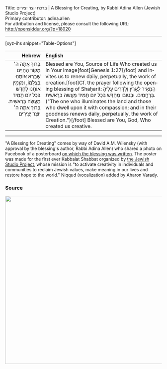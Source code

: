 <html>
<head></head>
<body>
Title: ברכת יוצר יצירים | A Blessing for Creating, by Rabbi Adina Allen (Jewish Studio Project)<br />
Primary contributor: adina.allen<br />
For attribution and license, please consult the following URL: <a href="http://opensiddur.org/?p=18020">http://opensiddur.org/?p=18020</a>
<p />
<hr />

[xyz-ihs snippet="Table-Options"]<table style="margin-left: auto; margin-right: auto;" class="draggable">
<thead><tr><th id="x" style="text-align: right;">Hebrew</th><th style="text-align: left;">English</th></tr></thead>
<tbody>
<tr><td style="vertical-align:top;">
<div class="liturgy" lang="he" style="text-align: right;">
בָּרוּךְ אַתָּה ה׳ מָקוֹר הַחַיִּים
שֶׁבָּרָא אוֹתָנוּ בְּצַלְמוֹ, 
וּמַּזְמִין אוֹתָנוּ לְחַדֵּשׁ בְּכָל יוֺם תָּמִיד 
מַעֲשֵׂה בְּרֵאשִׁית.
בָּרוּךְ אַתָּה ה׳ יוֺצֵר יְצִירִים׃
</span></div></td>
 
<td style="vertical-align:top;"><div class="english" lang="en">
Blessed are You, Source of Life
Who created us in Your image[foot]Genesis 1:27[/foot]
and invites us to renew daily, perpetually, 
the work of creation.[foot]Cf. the prayer following the opening blessing of Shaḥarit: הַמֵּאִיר לָאָרֶץ וְלַדָּרִים עָלֶיהָ בְּרַחֲמִים. וּבְטוּבו מְחַדֵּשׁ בְּכָל יום תָּמִיד מַעֲשה בְרֵאשִׁית. ("The one who illuminates the land and those who dwell upon it with compassion; and in their goodness renews daily, perpetually, the work of Creation.")[/foot]
Blessed are You, God, Who created us creative.
</div></td>
</tr>
</tbody></table>

<hr />

"A Blessing for Creating" comes by way of David A.M. Wilensky (with approval by the blessing's author, Rabbi Adina Allen) who shared a photo on Facebook of a posterboard <a href="https://www.facebook.com/davidamwilensky/posts/10156770736904863">on which the blessing was written</a>. The poster was made for the first ever Kabbalat Shabbat organized by <a href="https://www.facebook.com/pg/jewishstudioproject/about/">the Jewish Studio Project</a>, whose mission is "to activate creativity in individuals and communities to reclaim Jewish values, make meaning in our lives and restore hope to the world." Niqqud (vocalization) added by Aharon Varady.

<h3>Source</h3>

<a href="https://opensiddur.org/wp-content/uploads/2017/10/Birkat-Yotser-Yitsirim.jpg"><img src="https://opensiddur.org/wp-content/uploads/2017/10/Birkat-Yotser-Yitsirim.jpg" alt="" width="960" height="540" class="alignnone size-full wp-image-18022" /></a>
</body>
</html>
